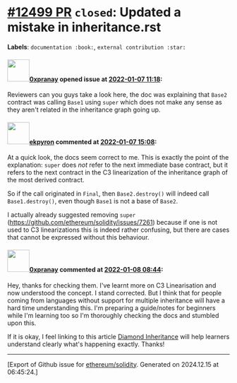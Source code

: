 # [\#12499 PR](https://github.com/ethereum/solidity/pull/12499) `closed`: Updated a mistake in inheritance.rst
**Labels**: `documentation :book:`, `external contribution :star:`


#### <img src="https://avatars.githubusercontent.com/u/48883700?u=242daefa0fbbfe88c8f135a843ed145c4391f5f5&v=4" width="50">[0xpranay](https://github.com/0xpranay) opened issue at [2022-01-07 11:18](https://github.com/ethereum/solidity/pull/12499):

Reviewers can you guys take a look here, the doc was explaining that `Base2` contract was calling `Base1` using `super` which does not make any sense as they aren't related in the inheritance graph going up.

#### <img src="https://avatars.githubusercontent.com/u/1347491?v=4" width="50">[ekpyron](https://github.com/ekpyron) commented at [2022-01-07 15:08](https://github.com/ethereum/solidity/pull/12499#issuecomment-1007482231):

At a quick look, the docs seem correct to me. This is exactly the point of the explanation: ``super`` does *not* refer to the next immediate base contract, but it refers to the next contract in the C3 linearization of the inheritance graph of the most derived contract.

So if the call originated in ``Final``, then ``Base2.destroy()`` will indeed call ``Base1.destroy()``, even though ``Base1`` is not a base of ``Base2``.

I actually already suggested removing ``super`` (https://github.com/ethereum/solidity/issues/7261) because if one is not used to C3 linearizations this is indeed rather confusing, but there are cases that cannot be expressed without this behaviour.

#### <img src="https://avatars.githubusercontent.com/u/48883700?u=242daefa0fbbfe88c8f135a843ed145c4391f5f5&v=4" width="50">[0xpranay](https://github.com/0xpranay) commented at [2022-01-08 08:44](https://github.com/ethereum/solidity/pull/12499#issuecomment-1007917158):

Hey, thanks for checking them. I've learnt more on C3 Linearisation and now understood the concept. I stand corrected. But I think that for people coming from languages without support for multiple inheritance will have a hard time understanding this. I'm preparing a guide/notes for beginners while I'm learning too so I'm thoroughly checking the docs and stumbled upon this.

If it is okay, I feel linking to this article [Diamond Inheritance](https://forum.openzeppelin.com/t/solidity-diamond-inheritance/2694) will help learners understand clearly what's happening exactly. Thanks!


-------------------------------------------------------------------------------



[Export of Github issue for [ethereum/solidity](https://github.com/ethereum/solidity). Generated on 2024.12.15 at 06:45:24.]
